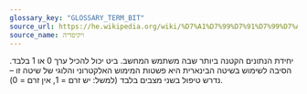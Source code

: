 ```yaml
---
glossary_key: "GLOSSARY_TERM_BIT"
source_url: https://he.wikipedia.org/wiki/%D7%A1%D7%99%D7%91%D7%99%D7%AA
source_name: ויקיפדיה
---
```


יחידת הנתונים הקטנה ביותר שבה משתמש המחשב. ביט יכול להכיל ערך 0 או 1 בלבד. הסיבה לשימוש בשיטה הבינארית היא פשטות המימוש האלקטרוני והלוגי של שיטה זו – נדרש טיפול בשני מצבים בלבד (למשל: יש זרם = 1, אין זרם = 0).
